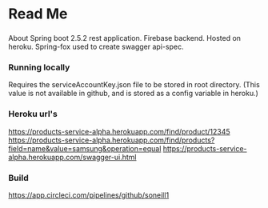 # Read Me

###
About
Spring boot 2.5.2 rest application. 
Firebase backend.
Hosted on heroku.
Spring-fox used to create swagger api-spec. 

### Running locally
Requires the serviceAccountKey.json file to be stored in root directory. 
(This value is not available in github, and is stored as a config variable in heroku.)

### Heroku url's
https://products-service-alpha.herokuapp.com/find/product/12345
https://products-service-alpha.herokuapp.com/find/products?field=name&value=samsung&operation=equal
https://products-service-alpha.herokuapp.com/swagger-ui.html

### Build
https://app.circleci.com/pipelines/github/soneill1
